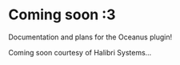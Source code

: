 # Coming soon :3
Documentation and plans for the Oceanus plugin!

Coming soon courtesy of Halibri Systems...
